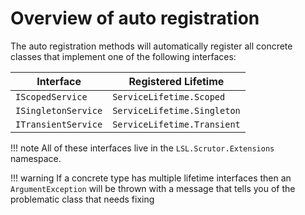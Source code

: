 # Overview of auto registration

The auto registration methods will automatically register all concrete classes that
implement one of the following interfaces:

| Interface           | Registered Lifetime         |
| ------------------- | --------------------------- |
| `IScopedService`    | `ServiceLifetime.Scoped`    |
| `ISingletonService` | `ServiceLifetime.Singleton` |
| `ITransientService` | `ServiceLifetime.Transient` |

!!! note
    All of these interfaces live in the `LSL.Scrutor.Extensions` namespace.

!!! warning
    If a concrete type has multiple lifetime interfaces then an `ArgumentException` will be thrown
    with a message that tells you of the problematic class that needs fixing